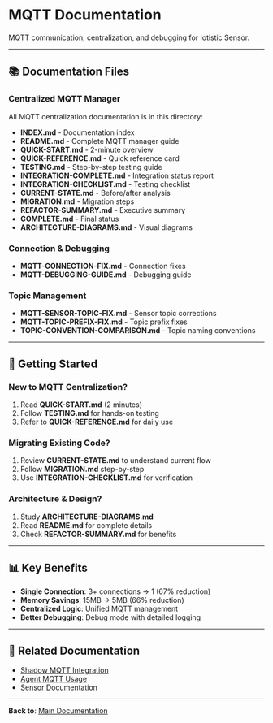 # MQTT Documentation

MQTT communication, centralization, and debugging for Iotistic Sensor.

---

## 📚 Documentation Files

### Centralized MQTT Manager
All MQTT centralization documentation is in this directory:

- **INDEX.md** - Documentation index
- **README.md** - Complete MQTT manager guide
- **QUICK-START.md** - 2-minute overview
- **QUICK-REFERENCE.md** - Quick reference card
- **TESTING.md** - Step-by-step testing guide
- **INTEGRATION-COMPLETE.md** - Integration status report
- **INTEGRATION-CHECKLIST.md** - Testing checklist
- **CURRENT-STATE.md** - Before/after analysis
- **MIGRATION.md** - Migration steps
- **REFACTOR-SUMMARY.md** - Executive summary
- **COMPLETE.md** - Final status
- **ARCHITECTURE-DIAGRAMS.md** - Visual diagrams

### Connection & Debugging
- **MQTT-CONNECTION-FIX.md** - Connection fixes
- **MQTT-DEBUGGING-GUIDE.md** - Debugging guide

### Topic Management
- **MQTT-SENSOR-TOPIC-FIX.md** - Sensor topic corrections
- **MQTT-TOPIC-PREFIX-FIX.md** - Topic prefix fixes
- **TOPIC-CONVENTION-COMPARISON.md** - Topic naming conventions

---

## 🚀 Getting Started

### New to MQTT Centralization?
1. Read **QUICK-START.md** (2 minutes)
2. Follow **TESTING.md** for hands-on testing
3. Refer to **QUICK-REFERENCE.md** for daily use

### Migrating Existing Code?
1. Review **CURRENT-STATE.md** to understand current flow
2. Follow **MIGRATION.md** step-by-step
3. Use **INTEGRATION-CHECKLIST.md** for verification

### Architecture & Design?
1. Study **ARCHITECTURE-DIAGRAMS.md**
2. Read **README.md** for complete details
3. Check **REFACTOR-SUMMARY.md** for benefits

---

## 📊 Key Benefits

- **Single Connection**: 3+ connections → 1 (67% reduction)
- **Memory Savings**: 15MB → 5MB (66% reduction)
- **Centralized Logic**: Unified MQTT management
- **Better Debugging**: Debug mode with detailed logging

---

## 🔗 Related Documentation

- [Shadow MQTT Integration](../shadow/)
- [Agent MQTT Usage](../../agent/docs/MQTT-USAGE.md)
- [Sensor Documentation](../sensor/)

---

**Back to**: [Main Documentation](../README.md)
